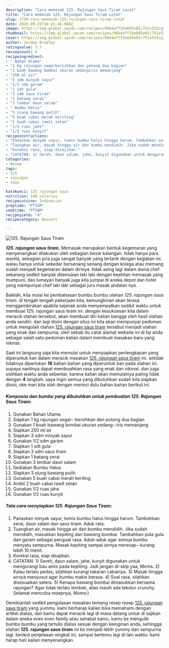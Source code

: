 ```yaml
---
description: "Cara memasak 125. Rajungan Saus Tiram Lezat"
title: "Cara memasak 125. Rajungan Saus Tiram Lezat"
slug: 2729-cara-memasak-125-rajungan-saus-tiram-lezat
date: 2020-09-25T10:21:46.666Z
image: https://img-global.cpcdn.com/recipes/96b4a7f33e0d5e85/751x532cq70/125-rajungan-saus-tiram-foto-resep-utama.jpg
thumbnail: https://img-global.cpcdn.com/recipes/96b4a7f33e0d5e85/751x532cq70/125-rajungan-saus-tiram-foto-resep-utama.jpg
cover: https://img-global.cpcdn.com/recipes/96b4a7f33e0d5e85/751x532cq70/125-rajungan-saus-tiram-foto-resep-utama.jpg
author: Jordan Bradley
ratingvalue: 3.7
reviewcount: 4
recipeingredient:
- " Bahan Utama"
- "1 kg rajungan segarbersihkan dan potong dua bagian"
- "1 buah bawang bombai ukuran sedangiris memanjang"
- "250 ml air"
- "3 sdm minyak sayur"
- "1/2 sdm garam"
- "1 sdt gula"
- "3 sdm saus tiram"
- "1 batang serai"
- "3 lembar daun salam"
- " Bumbu Halus"
- "3 siung bawang putih"
- "5 buah cabai merah keriting"
- "2 buah cabai rawit setan"
- "1/2 ruas jahe"
- "1/2 ruas kunyit"
recipeinstructions:
- "Panaskan minyak sayur, tumis bumbu halus hingga harum. Tambahkan serai, daun salam dan saus tiram. Aduk rata."
- "Tuangkan air, masak hingga air dan bumbu mendidih. Jika sudah mendidih, masukkan kepiting dan bawang bombai. Tambahkan pula gula dan garam sebagai penguat rasa. Aduk-aduk agar semua bumbu menyatu sempurna. Masak kepiting sampai airnya meresap--kurang lebih 10 menit."
- "Koreksi rasa, siap disajikan."
- "CATATAN: 1) Sereh, daun salam, jahe, kunyit digunakan untuk mengurangi bau amis pada kepiting. Jadi jangan di-skip yaa, Moms. 2) Kalau terlalu pedas, silahkan kurangi takaran cabainya. 3) Masak hingga airnya menyusut agar bumbu makin berasa. 4) Soal rasa, silahkan disesuaikan selera. 5) Kenapa bawang bombai dimasukkan bersama rajungan? Agar tidak terlalu lembek, alias masih ada tekstur crunchy. Selamat mencoba resepnya, Moms:)"
categories:
- Resep
tags:
- 125
- rajungan
- saus

katakunci: 125 rajungan saus 
nutrition: 148 calories
recipecuisine: Indonesian
preptime: "PT35M"
cooktime: "PT56M"
recipeyield: "4"
recipecategory: Dessert

---
```



![125. Rajungan Saus Tiram](https://img-global.cpcdn.com/recipes/96b4a7f33e0d5e85/751x532cq70/125-rajungan-saus-tiram-foto-resep-utama.jpg)

<b><i>125. rajungan saus tiram</i></b>, Memasak merupakan bentuk kegemaran yang menyenangkan dilakukan oleh sebagian besar kalangan. tidak hanya para wanita, sebagian pria juga sangat banyak yang tertarik dengan kegiatan ini. walau hanya untuk sekedar bersenang senang dengan kolega atau memang sudah menjadi kegemaran dalam dirinya. tidak asing lagi dalam dunia chef sekarang sedikit banyak ditemukan laki laki dengan keahlian memasak yang mumpuni, dan lumayan banyak juga kita jumpai di aneka depot dan hotel yang mempunyai chef laki laki sebagai juru masak andalan nya.

Baiklah, kita mulai ke pembahasan bumbu bumbu olahan <i>125. rajungan saus tiram</i>. di tengah tengah pekerjaan kita, kemungkinan akan terasa menggembirakan apabila sejenak anda menyempatkan sedikit waktu untuk membuat 125. rajungan saus tiram ini. dengan kesuksesan kita dalam meracik olahan tersebut, akan membuat diri kalian bangga oleh hasil olahan anda sendiri. dan lagi disini dengan situs ini kita akan mempunyai pedoman untuk mengolah olahan <u>125. rajungan saus tiram</u> tersebut menjadi olahan yang enak dan sempurna, oleh sebab itu catat alamat website ini di hp anda sebagai salah satu pedoman kalian dalam membuat masakan baru yang nikmat.




Saat ini langsung saja kita memulai untuk menyiapkan perlengkapan yang diperuntuk kan dalam meracik masakan <u><i>125. rajungan saus tiram</i></u> ini. setidak tidaknya diperlukan <b>16</b> bahan bahan yang diperuntuk kan pada olahan ini. supaya nantinya dapat membuahkan rasa yang enak dan nikmat. dan juga sisihkan waktu anda sebentar, karena kalian akan memulainya paling tidak dengan <b>4</b> langkah. saya ingin semua yang dibutuhkan sudah kita siapkan disini, oke mari kita olah dengan merinci dulu bahan bahan berikut ini.

<!--inarticleads1-->

##### Komposisi dan bumbu yang dibutuhkan untuk pembuatan 125. Rajungan Saus Tiram:

1. Gunakan  Bahan Utama
1. Siapkan 1 kg rajungan segar--bersihkan dan potong dua bagian
1. Gunakan 1 buah bawang bombai ukuran sedang--iris memanjang
1. Siapkan 250 ml air
1. Siapkan 3 sdm minyak sayur
1. Gunakan 1/2 sdm garam
1. Siapkan 1 sdt gula
1. Siapkan 3 sdm saus tiram
1. Siapkan 1 batang serai
1. Gunakan 3 lembar daun salam
1. Sediakan  Bumbu Halus
1. Siapkan 3 siung bawang putih
1. Gunakan 5 buah cabai merah keriting
1. Ambil 2 buah cabai rawit setan
1. Gunakan 1/2 ruas jahe
1. Gunakan 1/2 ruas kunyit




<!--inarticleads2-->

##### Tata cara menyiapkan 125. Rajungan Saus Tiram:

1. Panaskan minyak sayur, tumis bumbu halus hingga harum. Tambahkan serai, daun salam dan saus tiram. Aduk rata.
1. Tuangkan air, masak hingga air dan bumbu mendidih. Jika sudah mendidih, masukkan kepiting dan bawang bombai. Tambahkan pula gula dan garam sebagai penguat rasa. Aduk-aduk agar semua bumbu menyatu sempurna. Masak kepiting sampai airnya meresap--kurang lebih 10 menit.
1. Koreksi rasa, siap disajikan.
1. CATATAN: 1) Sereh, daun salam, jahe, kunyit digunakan untuk mengurangi bau amis pada kepiting. Jadi jangan di-skip yaa, Moms. 2) Kalau terlalu pedas, silahkan kurangi takaran cabainya. 3) Masak hingga airnya menyusut agar bumbu makin berasa. 4) Soal rasa, silahkan disesuaikan selera. 5) Kenapa bawang bombai dimasukkan bersama rajungan? Agar tidak terlalu lembek, alias masih ada tekstur crunchy. Selamat mencoba resepnya, Moms:)




Demikianlah sedikit pengulasan masakan tentang resep resep <u>125. rajungan saus tiram</u> yang yummy. kami berharap kalian bisa memahami dengan artikel diatas, dan kamu dapat meracik lagi di masa datang untuk di sajikan dalam aneka even even family atau sahabat kamu. kamu bs mengulik bumbu bumbu yang tertulis diatas sesuai dengan keinginan anda, sehingga olahan <b>125. rajungan saus tiram</b> ini bs menjadi lebih yummy dan sempurna lagi. berikut penjelasan singkat ini, sampai bertemu lagi di lain waktu. kami harap hari kalian menyenangkan.
